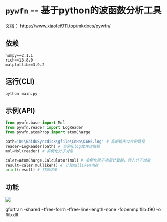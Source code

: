 # `pywfn` -- 基于python的波函数分析工具

文档： https://www.xiaofei911.top/mkdocs/pywfn/


## 依赖
```
numpy==2.1.1
rich==13.8.0
matplotlib==3.9.2
```
## 运行(CLI)
``` shell
python main.py
```

## 示例(API)
```python
from pywfn.base import Mol
from pywfn.reader import LogReader
from pywfn.atomProp import atomCharge

path="D:\BaiduSyncdisk\gfile\CnHn\C6H6.log" # 高斯输出文件的路径
reader=LogReader(path) # 实例化log文件读取器
mol=Mol(reader) # 实例化分子对象

caler=atomCharge.Calculator(mol) # 实例化原子电荷计算器，传入分子对象
result=caler.mulliken() # 计算mulliken电荷
print(result) # 打印结果
```

## 功能
![](./docs/pywfn_xmind.png)

gfortran -shared -ffree-form -ffree-line-length-none -fopenmp  flib.f90 -o flib.dll